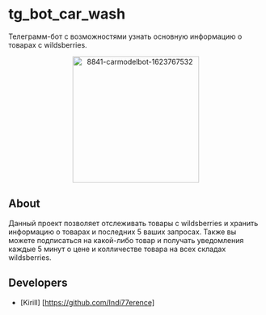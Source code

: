# tg_bot_car_wash
Телеграмм-бот с возможностями узнать основную информацию о товарах с wildsberries.

<p align="center">
      <img src="https://i.ibb.co/MsSKh0Y/8841-carmodelbot-1623767532.jpg" alt="8841-carmodelbot-1623767532" border="0" width="250">
</p>

## About

Данный проект позволяет отслеживать товары с wildsberries и хранить информацию о товарах и последних 5 ваших запросах. Также вы можете подписаться на какой-либо товар и получать уведомления каждые 5 минут о цене и колличестве товара на всех складах wildsberries.

## Developers

- [Kirill] [https://github.com/Indi77erence]
